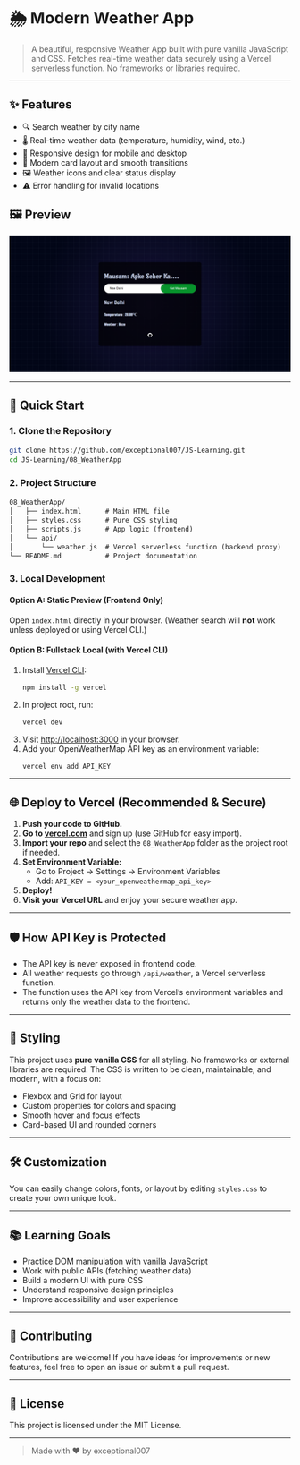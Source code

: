 
# 🌦️ Modern Weather App

> A beautiful, responsive Weather App built with pure vanilla JavaScript and CSS. Fetches real-time weather data securely using a Vercel serverless function. No frameworks or libraries required.

---

## ✨ Features

- 🔍 Search weather by city name
- 🌡️ Real-time weather data (temperature, humidity, wind, etc.)
- 📱 Responsive design for mobile and desktop
- 🎨 Modern card layout and smooth transitions
- 🖼️ Weather icons and clear status display
- ⚠️ Error handling for invalid locations

## 🖼️ Preview

![Mausam: Apke Seher Ka.. Preview](./image.png)

---

## 🚀 Quick Start

### 1. Clone the Repository
```sh
git clone https://github.com/exceptional007/JS-Learning.git
cd JS-Learning/08_WeatherApp
```

### 2. Project Structure
```
08_WeatherApp/
│   ├── index.html      # Main HTML file
│   ├── styles.css      # Pure CSS styling
│   ├── scripts.js      # App logic (frontend)
│   └── api/
│       └── weather.js  # Vercel serverless function (backend proxy)
└── README.md           # Project documentation
```

### 3. Local Development

#### Option A: Static Preview (Frontend Only)
Open `index.html` directly in your browser. (Weather search will **not** work unless deployed or using Vercel CLI.)

#### Option B: Fullstack Local (with Vercel CLI)
1. Install [Vercel CLI](https://vercel.com/download):
   ```sh
   npm install -g vercel
   ```
2. In project root, run:
   ```sh
   vercel dev
   ```
3. Visit [http://localhost:3000](http://localhost:3000) in your browser.
4. Add your OpenWeatherMap API key as an environment variable:
   ```sh
   vercel env add API_KEY
   ```

---

## 🌐 Deploy to Vercel (Recommended & Secure)

1. **Push your code to GitHub.**
2. **Go to [vercel.com](https://vercel.com/)** and sign up (use GitHub for easy import).
3. **Import your repo** and select the `08_WeatherApp` folder as the project root if needed.
4. **Set Environment Variable:**
   - Go to Project → Settings → Environment Variables
   - Add: `API_KEY = <your_openweathermap_api_key>`
5. **Deploy!**
6. **Visit your Vercel URL** and enjoy your secure weather app.

---

## 🛡️ How API Key is Protected

- The API key is never exposed in frontend code.
- All weather requests go through `/api/weather`, a Vercel serverless function.
- The function uses the API key from Vercel’s environment variables and returns only the weather data to the frontend.

---

## 🎨 Styling

This project uses **pure vanilla CSS** for all styling. No frameworks or external libraries are required. The CSS is written to be clean, maintainable, and modern, with a focus on:

- Flexbox and Grid for layout
- Custom properties for colors and spacing
- Smooth hover and focus effects
- Card-based UI and rounded corners

---

## 🛠️ Customization

You can easily change colors, fonts, or layout by editing `styles.css` to create your own unique look.

---

## 📚 Learning Goals

- Practice DOM manipulation with vanilla JavaScript
- Work with public APIs (fetching weather data)
- Build a modern UI with pure CSS
- Understand responsive design principles
- Improve accessibility and user experience

---

## 🤝 Contributing

Contributions are welcome! If you have ideas for improvements or new features, feel free to open an issue or submit a pull request.

---

## 📄 License

This project is licensed under the MIT License.

---

> Made with ❤️ by exceptional007
